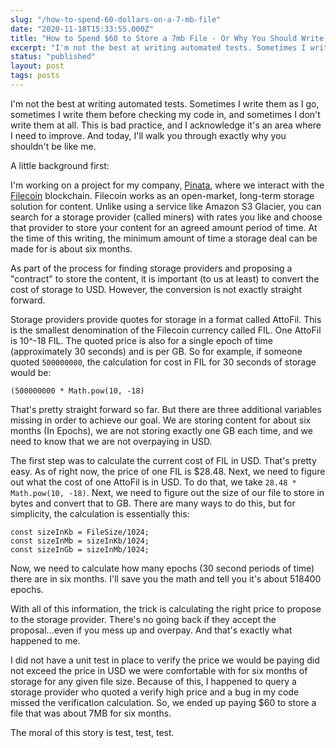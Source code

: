 ```yaml
---
slug: "/how-to-spend-60-dollars-on-a-7-mb-file"
date: "2020-11-18T15:33:55.000Z"
title: "How to Spend $60 to Store a 7mb File - Or Why You Should Write Unit Tests"
excerpt: "I'm not the best at writing automated tests. Sometimes I write them as I go, sometimes I write them before checking my code in, and sometimes I don't write them at all."
status: "published"
layout: post
tags: posts
---
```

I'm not the best at writing automated tests. Sometimes I write them as I go, sometimes I write them before checking my code in, and sometimes I don't write them at all. This is bad practice, and I acknowledge it's an area where I need to improve. And today, I'll walk you through exactly why you shouldn't be like me.

A little background first:

I'm working on a project for my company, [Pinata](<https://pinata.cloud/>), where we interact with the [Filecoin](<https://filecoin.io/>) blockchain. Filecoin works as an open-market, long-term storage solution for content. Unlike using a service like Amazon S3 Glacier, you can search for a storage provider (called miners) with rates you like and choose that provider to store your content for an agreed amount period of time. At the time of this writing, the minimum amount of time a storage deal can be made for is about six months.

As part of the process for finding storage providers and proposing a "contract" to store the content, it is important (to us at least) to convert the cost of storage to USD. However, the conversion is not exactly straight forward.

Storage providers provide quotes for storage in a format called AttoFil. This is the smallest denomination of the Filecoin currency called FIL. One AttoFil is 10^-18 FIL. The quoted price is also for a single epoch of time (approximately 30 seconds) and is per GB. So for example, if someone quoted `500000000`, the calculation for cost in FIL for 30 seconds of storage would be:

```
(500000000 * Math.pow(10, -18)
```

That's pretty straight forward so far. But there are three additional variables missing in order to achieve our goal. We are storing content for about six months (In Epochs), we are not storing exactly one GB each time, and we need to know that we are not overpaying in USD.

The first step was to calculate the current cost of FIL in USD. That's pretty easy. As of right now, the price of one FIL is $28.48. Next, we need to figure out what the cost of one AttoFil is in USD. To do that, we take `28.48 * Math.pow(10, -18)`. Next, we need to figure out the size of our file to store in bytes and convert that to GB. There are many ways to do this, but for simplicity, the calculation is essentially this:

```
const sizeInKb = FileSize/1024;
const sizeInMb = sizeInKb/1024;
const sizeInGb = sizeInMb/1024;
```

Now, we need to calculate how many epochs (30 second periods of time) there are in six months. I'll save you the math and tell you it's about 518400 epochs.

With all of this information, the trick is calculating the right price to propose to the storage provider. There's no going back if they accept the proposal...even if you mess up and overpay. And that's exactly what happened to me.

I did not have a unit test in place to verify the price we would be paying did not exceed the price in USD we were comfortable with for six months of storage for any given file size. Because of this, I happened to query a storage provider who quoted a verify high price and a bug in my code missed the verification calculation. So, we ended up paying $60 to store a file that was about 7MB for six months.

The moral of this story is test, test, test.


  